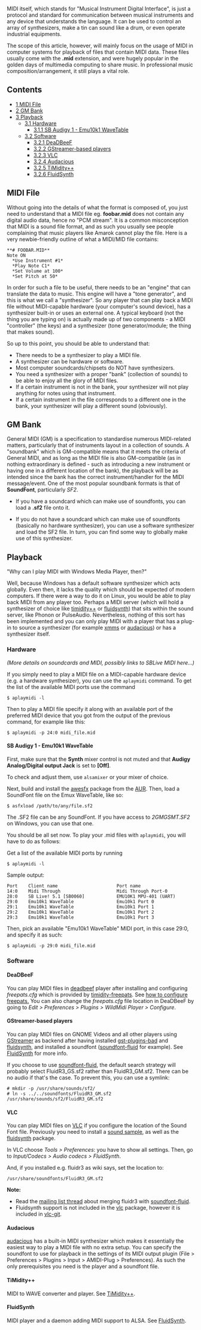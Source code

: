 MIDI itself, which stands for "Musical Instrument Digital Interface", is just a protocol and standard for communication between musical instruments and any device that understands the language. It can be used to control an array of synthesizers, make a tin can sound like a drum, or even operate industrial equipments.

The scope of this article, however, will mainly focus on the usage of MIDI in computer systems for playback of files that contain MIDI data. These files usually come with the **.mid** extension, and were hugely popular in the golden days of multimedia computing to share music. In professional music composition/arrangement, it still plays a vital role.

## Contents

*   [1 MIDI File](#MIDI_File)
*   [2 GM Bank](#GM_Bank)
*   [3 Playback](#Playback)
    *   [3.1 Hardware](#Hardware)
        *   [3.1.1 SB Audigy 1 - Emu10k1 WaveTable](#SB_Audigy_1_-_Emu10k1_WaveTable)
    *   [3.2 Software](#Software)
        *   [3.2.1 DeaDBeeF](#DeaDBeeF)
        *   [3.2.2 GStreamer-based players](#GStreamer-based_players)
        *   [3.2.3 VLC](#VLC)
        *   [3.2.4 Audacious](#Audacious)
        *   [3.2.5 TiMidity++](#TiMidity.2B.2B)
        *   [3.2.6 FluidSynth](#FluidSynth)

## MIDI File

Without going into the details of what the format is composed of, you just need to understand that a MIDI file eg. **foobar.mid** does not contain any digital audio data, hence no "PCM stream". It is a common misconception that MIDI is a sound file format, and as such you usually see people complaining that music players like Amarok cannot play the file. Here is a very newbie-friendly outline of what a MIDI/MID file contains:

```
**# FOOBAR.MID**
Note ON
  *Use Instrument #1*
  *Play Note C1*
  *Set Volume at 100*
  *Set Pitch at 50*

```

In order for such a file to be useful, there needs to be an "engine" that can translate the data to music. This engine will have a "tone generator", and this is what we call a "synthesizer". So any player that can play back a MIDI file without MIDI-capable hardware (your computer's sound device), has a synthesizer built-in or uses an external one. A typical keyboard (not the thing you are typing on) is actually made up of two components - a MIDI "controller" (the keys) and a synthesizer (tone generator/module; the thing that makes sound).

So up to this point, you should be able to understand that:

*   There needs to be a synthesizer to play a MIDI file.
*   A synthesizer can be hardware or software.
*   Most computer soundcards/chipsets do NOT have synthesizers.
*   You need a synthesizer with a proper "bank" (collection of sounds) to be able to enjoy all the glory of MIDI files.
*   If a certain instrument is not in the bank, your synthesizer will not play anything for notes using that instrument.
*   If a certain instrument in the file corresponds to a different one in the bank, your synthesizer will play a different sound (obviously).

## GM Bank

General MIDI (GM) is a specification to standardise numerous MIDI-related matters, particularly that of instruments layout in a collection of sounds. A "soundbank" which is GM-compatible means that it meets the criteria of General MIDI, and as long as the MIDI file is also GM-compatible (as in nothing extraordinary is defined - such as introducing a new instrument or having one in a different location of the bank), the playback will be as intended since the bank has the correct instrument/handler for the MIDI message/event. One of the most popular soundbank formats is that of **SoundFont**, particularly *SF2*.

*   If you have a soundcard which can make use of soundfonts, you can load a **.sf2** file onto it.

*   If you do not have a soundcard which can make use of soundfonts (basically no hardware synthesizer), you can use a software synthesizer and load the SF2 file. In turn, you can find some way to globally make use of this synthesizer.

## Playback

"Why can I play MIDI with Windows Media Player, then?"

Well, because Windows has a default software synthesizer which acts globally. Even then, it lacks the quality which should be expected of modern computers. If there were a way to do it on Linux, you would be able to play back MIDI from any player too. Perhaps a MIDI server (which will hold a synthesizer of choice like [timidity++](https://www.archlinux.org/packages/?name=timidity%2B%2B) or [fluidsynth](https://www.archlinux.org/packages/?name=fluidsynth)) that sits within the sound server, like Phonon or PulseAudio. Nevertheless, nothing of this sort has been implemented and you can only play MIDI with a player that has a plug-in to source a synthesizer (for example [xmms](https://aur.archlinux.org/packages/xmms/) or [audacious](https://www.archlinux.org/packages/?name=audacious)) or has a synthesizer itself.

### Hardware

*(More details on soundcards and MIDI, possibly links to SBLive MIDI here...)*

If you simply need to play a MIDI file on a MIDI-capable hardware device (e.g. a hardware synthesizer), you can use the `aplaymidi` command. To get the list of the available MIDI ports use the command

```
$ aplaymidi -l

```

Then to play a MIDI file specify it along with an available port of the preferred MIDI device that you got from the output of the previous command, for example like this:

```
$ aplaymidi -p 24:0 midi_file.mid

```

#### SB Audigy 1 - Emu10k1 WaveTable

First, make sure that the **Synth** mixer control is not muted and that **Audigy Analog/Digital output Jack** is set to **[Off]**.

To check and adjust them, use `alsamixer` or your mixer of choice.

Next, build and install the [awesfx](https://aur.archlinux.org/packages/awesfx/) package from the [AUR](/index.php/AUR "AUR"). Then, load a SoundFont file on the Emux WaveTable, like so:

```
$ asfxload /path/to/any/file.sf2

```

The .SF2 file can be any SoundFont. If you have access to *2GMGSMT.SF2* on Windows, you can use that one.

You should be all set now. To play your .mid files with `aplaymidi`, you will have to do as follows:

Get a list of the available MIDI ports by running

```
$ aplaymidi -l

```

Sample output:

```
Port    Client name                      Port name
14:0    Midi Through                     Midi Through Port-0
28:0    SB Live! 5.1 [SB0060]            EMU10K1 MPU-401 (UART)
29:0    Emu10k1 WaveTable                Emu10k1 Port 0
29:1    Emu10k1 WaveTable                Emu10k1 Port 1
29:2    Emu10k1 WaveTable                Emu10k1 Port 2
29:3    Emu10k1 WaveTable                Emu10k1 Port 3

```

Then, pick an available "Emu10k1 WaveTable" MIDI port, in this case 29:0, and specify it as such:

```
$ aplaymidi -p 29:0 midi_file.mid

```

### Software

#### DeaDBeeF

You can play MIDI files in [deadbeef](https://www.archlinux.org/packages/?name=deadbeef) player after installing and configuring *freepats.cfg* which is provided by [timidity-freepats](https://www.archlinux.org/packages/?name=timidity-freepats). See [how to configure freepats.](/index.php/Timidity#Freepats "Timidity") You can also change the *freepats.cfg* file location in DeaDBeeF by going to *Edit > Preferences > Plugins > WildMidi Player > Configure*.

#### GStreamer-based players

You can play MIDI files on GNOME Videos and all other players using [GStreamer](/index.php/GStreamer "GStreamer") as backend after having installed [gst-plugins-bad](https://www.archlinux.org/packages/?name=gst-plugins-bad) and [fluidsynth](https://www.archlinux.org/packages/?name=fluidsynth), and installed a soundfont ([soundfont-fluid](https://www.archlinux.org/packages/?name=soundfont-fluid) for example). See [FluidSynth](/index.php/FluidSynth "FluidSynth") for more info.

If you choose to use [soundfont-fluid](https://www.archlinux.org/packages/?name=soundfont-fluid), the default search strategy will probably select FluidR3_GS.sf2 rather than FluidR3_GM.sf2\. There can be no audio if that's the case. To prevent this, you can use a symlink:

```
# mkdir -p /usr/share/sounds/sf2/
# ln -s ../../soundfonts/FluidR3_GM.sf2 /usr/share/sounds/sf2/FluidR3_GM.sf2

```

#### VLC

You can play MIDI files on [VLC](/index.php/VLC "VLC") if you configure the location of the Sound Font file. Previously you need to install a [sound sample](/index.php/Timidity#SoundFonts "Timidity"), as well as the [fluidsynth](https://www.archlinux.org/packages/?name=fluidsynth) package.

In VLC choose *Tools > Preferences*: you have to show all settings. Then, go to *Input/Codecs > Audio codecs > FluidSynth*.

And, if you installed e.g. fluidr3 as wiki says, set the location to:

```
/usr/share/soundfonts/FluidR3_GM.sf2

```

**Note:**

*   Read the [mailing list thread](https://mailman.archlinux.org/pipermail/aur-general/2014-February/027378.html) about merging fluidr3 with [soundfont-fluid](https://www.archlinux.org/packages/?name=soundfont-fluid).
*   Fluidsynth support is not included in the [vlc](https://www.archlinux.org/packages/?name=vlc) package, however it is included in [vlc-git](https://aur.archlinux.org/packages/vlc-git/).

#### Audacious

[audacious](https://www.archlinux.org/packages/?name=audacious) has a built-in MIDI synthesizer which makes it essentially the easiest way to play a MIDI file with no extra setup. You can specify the soundfont to use for playback in the settings of its MIDI output plugin (File > Preferences > Plugins > Input > AMIDI-Plug > Preferences). As such the only prerequisites you need is the player and a soundfont file.

#### TiMidity++

MIDI to WAVE converter and player. See [TiMidity++](/index.php/Timidity "Timidity").

#### FluidSynth

MIDI player and a daemon adding MIDI support to ALSA. See [FluidSynth](/index.php/FluidSynth "FluidSynth").